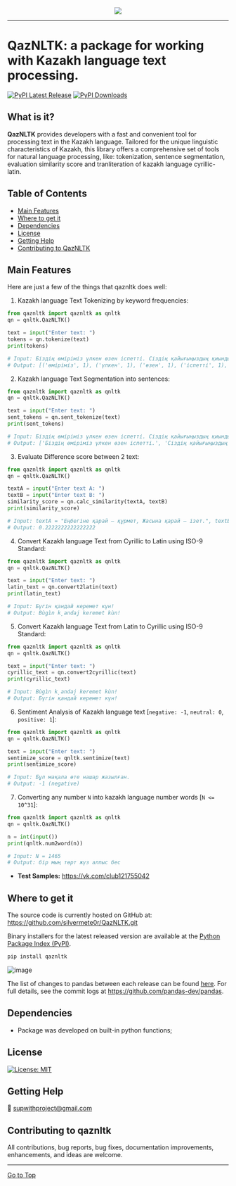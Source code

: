 <div align="center">
  <img src="https://sun9-11.userapi.com/impg/L_xiLxzenYgyzCVPJtXRCb-A1PTpHvIOSLmzcQ/XWD4xSHW5Vw.jpg?size=1280x440&quality=95&sign=efe38d48a22e0ca8ca8729a89ea0d401&type=album"><br>
</div>

-----------------

# QazNLTK: a package for working with Kazakh language text processing.

[![PyPI Latest Release](https://img.shields.io/pypi/v/qaznltk.svg)](https://pypi.org/project/qaznltk/) [![PyPI Downloads](https://img.shields.io/pypi/dm/qaznltk.svg?label=PyPI%20downloads)](https://pypi.org/project/qaznltk/)


## What is it?

**QazNLTK** provides developers with a fast and convenient tool for processing text in the Kazakh language. Tailored for the unique linguistic characteristics of Kazakh, this library offers a comprehensive set of tools for natural language processing, like: tokenization, sentence segmentation, evaluation similarity score and tranliteration of kazakh language cyrillic-latin.

## Table of Contents

- [Main Features](#main-features)
- [Where to get it](#where-to-get-it)
- [Dependencies](#dependencies)
- [License](#license)
- [Getting Help](#getting-help)
- [Contributing to QazNLTK](#contributing-to-qaznltk)

## Main Features
Here are just a few of the things that qaznltk does well:

1) Kazakh language Text Tokenizing by keyword frequencies:
``` Python
from qaznltk import qaznltk as qnltk
qn = qnltk.QazNLTK()

text = input("Enter text: ")
tokens = qn.tokenize(text)
print(tokens)

# Input: Біздің өміріміз үлкен өзен іспетті. Сіздің қайығыңыздың қиындықтардан жеңіл өтіп, махаббат иірімінде басқаруын жоғалтпай, бақыт сарқырамасына жетуін тілеймін!
# Output: [('өміріміз', 1), ('үлкен', 1), ('өзен', 1), ('іспетті', 1), ('сіздің', 1), ('қайығыңыздың', 1), ('қиындықтардан', 1), ('жеңіл', 1), ('өтіп', 1), ('махаббат', 1), ('иірімінде', 1), ('басқаруын', 1), ('жоғалтпай', 1), ('бақыт', 1), ('сарқырамасына', 1), ('жетуін', 1), ('тілеймін', 1)]
```

2) Kazakh language Text Segmentation into sentences:
``` Python
from qaznltk import qaznltk as qnltk
qn = qnltk.QazNLTK()

text = input("Enter text: ")
sent_tokens = qn.sent_tokenize(text)
print(sent_tokens)

# Input: Біздің өміріміз үлкен өзен іспетті. Сіздің қайығыңыздың қиындықтардан жеңіл өтіп, махаббат иірімінде басқаруын жоғалтпай, бақыт сарқырамасына жетуін тілеймін!
# Output: ['Біздің өміріміз үлкен өзен іспетті.', 'Сіздің қайығыңыздың қиындықтардан жеңіл өтіп, махаббат иірімінде басқаруын жоғалтпай, бақыт сарқырамасына жетуін тілеймін!']
```

3) Evaluate Difference score between 2 text:
``` Python
from qaznltk import qaznltk as qnltk
qn = qnltk.QazNLTK()

textA = input("Enter text A: ")
textB = input("Enter text B: ")
similarity_score = qn.calc_similarity(textA, textB)
print(similarity_score)

# Input: textA = "Еңбегіне қарай — құрмет, Жасына қарай — ізет.", textB = "Еңбегіне қарай табысы, Ерлігіне қарай дабысы."
# Output: 0.2222222222222222
```

4) Convert Kazakh language Text from Cyrillic to Latin using ISO-9 Standard:
``` Python
from qaznltk import qaznltk as qnltk
qn = qnltk.QazNLTK()

text = input("Enter text: ")
latin_text = qn.convert2latin(text)
print(latin_text)

# Input: Бүгін қандай керемет күн! 
# Output: Bùgìn k̦andaj keremet kùn!
```

5) Convert Kazakh language Text from Latin to Cyrillic using ISO-9 Standard:
``` Python
from qaznltk import qaznltk as qnltk
qn = qnltk.QazNLTK()

text = input("Enter text: ")
cyrillic_text = qn.convert2cyrillic(text)
print(cyrillic_text)

# Input: Bùgìn k̦andaj keremet kùn!
# Output: Бүгін қандай керемет күн!
```

6) Sentiment Analysis of Kazakh language text [`negative: -1`, `neutral: 0`, `positive: 1`]:
``` Python
from qaznltk import qaznltk as qnltk
qn = qnltk.QazNLTK()

text = input("Enter text: ")
sentimize_score = qnltk.sentimize(text)
print(sentimize_score)

# Input: Бұл мақала өте нашар жазылған.
# Output: -1 (negative)
```

7) Converting any number `N` into kazakh language number words [`N <= 10^31`]:
``` Python
from qaznltk import qaznltk as qnltk
qn = qnltk.QazNLTK()

n = int(input())
print(qnltk.num2word(n))

# Input: N = 1465
# Output: бір мың төрт жүз алпыс бес
```

* **Test Samples:** https://vk.com/club121755042

## Where to get it
The source code is currently hosted on GitHub at: https://github.com/silvermete0r/QazNLTK.git

Binary installers for the latest released version are available at the [Python
Package Index (PyPI)](https://pypi.org/project/qaznltk).

```sh
pip install qaznltk
```
![image](https://github.com/silvermete0r/QazNLTK/assets/108217670/b1e8eaa1-f25f-4019-9d75-dee8d25d6a28)


The list of changes to pandas between each release can be found
[here](https://pandas.pydata.org/pandas-docs/stable/whatsnew/index.html). For full
details, see the commit logs at https://github.com/pandas-dev/pandas.

## Dependencies
- Package was developed on built-in python functions; 


## License
[![License: MIT](https://img.shields.io/badge/License-MIT-yellow.svg)](LICENSE)

## Getting Help

📧 [supwithproject@gmail.com](https://gmail.com/)

## Contributing to qaznltk

All contributions, bug reports, bug fixes, documentation improvements, enhancements, and ideas are welcome.

<hr>

[Go to Top](#table-of-contents)